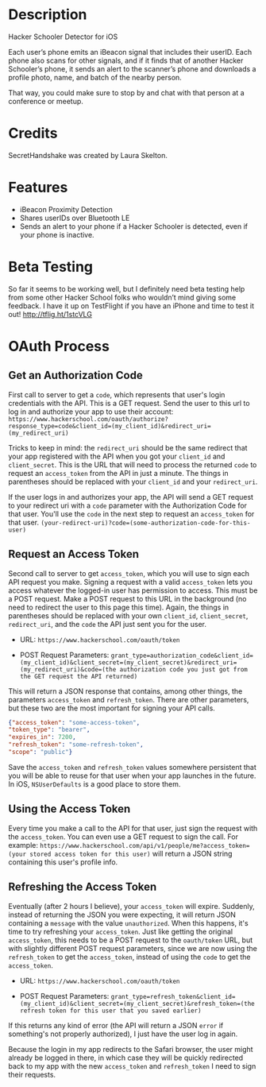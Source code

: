 Description
===========
Hacker Schooler Detector for iOS

Each user’s phone emits an iBeacon signal that includes their userID. Each phone also scans for other signals, and if it finds that of another Hacker Schooler’s phone, it sends an alert to the scanner’s phone and downloads a profile photo, name, and batch of the nearby person.

That way, you could make sure to stop by and chat with that person at a conference or meetup.

Credits
===========
SecretHandshake was created by Laura Skelton.

Features
===========
* iBeacon Proximity Detection
* Shares userIDs over Bluetooth LE
* Sends an alert to your phone if a Hacker Schooler is detected, even if your phone is inactive.

Beta Testing
===========
So far it seems to be working well, but I definitely need beta testing help from some other Hacker School folks who wouldn’t mind giving some feedback. I have it up on TestFlight if you have an iPhone and time to test it out! http://tflig.ht/1stcVLG

OAuth Process
===========
Get an Authorization Code
------
First call to server to get a `code`, which represents that user's login credentials with the API. This is a GET request. Send the user to this url to log in and authorize your app to use their account:
`https://www.hackerschool.com/oauth/authorize?response_type=code&client_id=(my_client_id)&redirect_uri=(my_redirect_uri)`

Tricks to keep in mind: the `redirect_uri` should be the same redirect that your app registered with the API when you got your `client_id` and `client_secret`. This is the URL that will need to process the returned `code` to request an `access_token` from the API in just a minute. The things in parentheses should be replaced with your `client_id` and your `redirect_uri`.

If the user logs in and authorizes your app, the API will send a GET request to your redirect uri with a `code` parameter with the Authorization Code for that user. You'll use the `code` in the next step to request an `access_token` for that user.
`(your-redirect-uri)?code=(some-authorization-code-for-this-user)`

Request an Access Token
------
Second call to server to get `access_token`, which you will use to sign each API request you make. Signing a request with a valid `access_token` lets you access whatever the logged-in user has permission to access. This must be a POST request. Make a POST request to this URL in the background (no need to redirect the user to this page this time). Again, the things in parentheses should be replaced with your own `client_id`, `client_secret`, `redirect_uri`, and the `code` the API just sent you for the user.

* URL: `https://www.hackerschool.com/oauth/token`

* POST Request Parameters: `grant_type=authorization_code&client_id=(my_client_id)&client_secret=(my_client_secret)&redirect_uri=(my_redirect_uri)&code=(the authorization code you just got from the GET request the API returned)`

This will return a JSON response that contains, among other things, the parameters `access_token` and `refresh_token`. There are other parameters, but these two are the most important for signing your API calls.

```json
{"access_token": "some-access-token",
"token_type": "bearer",
"expires_in": 7200,
"refresh_token": "some-refresh-token",
"scope": "public"}
```

Save the `access_token` and `refresh_token` values somewhere persistent that you will be able to reuse for that user when your app launches in the future. In iOS, `NSUserDefaults` is a good place to store them.

Using the Access Token
------
Every time you make a call to the API for that user, just sign the request with the `access_token`. You can even use a GET request to sign the call. For example: `https://www.hackerschool.com/api/v1/people/me?access_token=(your stored access token for this user)` will return a JSON string containing this user's profile info.

Refreshing the Access Token
------
Eventually (after 2 hours I believe), your `access_token` will expire. Suddenly, instead of returning the JSON you were expecting, it will return JSON containing a `message` with the value `unauthorized`. When this happens, it's time to try refreshing your `access_token`. Just like getting the original `access_token`, this needs to be a POST request to the `oauth/token` URL, but with slightly different POST request parameters, since we are now using the `refresh_token` to get the `access_token`, instead of using the `code` to get the `access_token`.

* URL: `https://www.hackerschool.com/oauth/token`

* POST Request Parameters: `grant_type=refresh_token&client_id=(my_client_id)&client_secret=(my_client_secret)&refresh_token=(the refresh token for this user that you saved earlier)`

If this returns any kind of error (the API will return a JSON `error` if something's not properly authorized), I just have the user log in again.

Because the login in my app redirects to the Safari browser, the user might already be logged in there, in which case they will be quickly redirected back to my app with the new `access_token` and `refresh_token` I need to sign their requests.